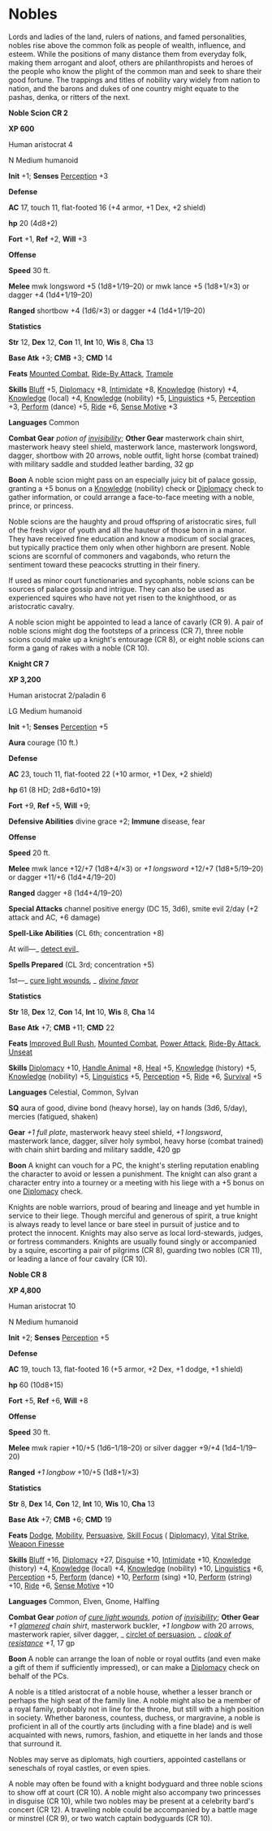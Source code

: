 # Nobles

Lords and ladies of the land, rulers of nations, and famed personalities, nobles rise above the common folk as people of wealth, influence, and esteem. While the positions of many distance them from everyday folk, making them arrogant and aloof, others are philanthropists and heroes of the people who know the plight of the common man and seek to share their good fortune. The trappings and titles of nobility vary widely from nation to nation, and the barons and dukes of one country might equate to the pashas, denka, or ritters of the next.

**Noble Scion CR 2**

**XP 600**

Human aristocrat 4

N Medium humanoid

**Init** +1; **Senses** [Perception](../../skills/perception.html#_perception) +3

**Defense**

**AC** 17, touch 11, flat-footed 16 (+4 armor, +1 Dex, +2 shield)

**hp** 20 (4d8+2)

**Fort** +1, **Ref** +2, **Will** +3

**Offense**

**Speed** 30 ft.

**Melee** mwk longsword +5 (1d8+1/19–20) or mwk lance +5 (1d8+1/×3) or dagger +4 (1d4+1/19–20)

**Ranged** shortbow +4 (1d6/×3) or dagger +4 (1d4+1/19–20)

**Statistics**

**Str** 12, **Dex** 12, **Con** 11, **Int** 10, **Wis** 8, **Cha** 13

**Base Atk** +3; **CMB** +3; **CMD** 14

**Feats** [Mounted Combat](../../feats.html#_mounted-combat), [Ride-By Attack](../../feats.html#_ride-by-attack), [Trample](../../feats.html#_trample)

**Skills** [Bluff](../../skills/bluff.html#_bluff) +5, [Diplomacy](../../skills/diplomacy.html#_diplomacy) +8, [Intimidate](../../skills/intimidate.html#_intimidate) +8, [Knowledge](../../skills/knowledge.html#_knowledge) (history) +4, [Knowledge](../../skills/knowledge.html#_knowledge) (local) +4, [Knowledge](../../skills/knowledge.html#_knowledge) (nobility) +5, [Linguistics](../../skills/linguistics.html#_linguistics) +5, [Perception](../../skills/perception.html#_perception) +3, [Perform](../../skills/perform.html#_perform) (dance) +5, [Ride](../../skills/ride.html#_ride) +6, [Sense Motive](../../skills/senseMotive.html#_sense-motive) +3

**Languages** Common

**Combat Gear** _potion of [invisibility](../../spells/invisibility.html#_invisibility)_; **Other Gear** masterwork chain shirt, masterwork heavy steel shield, masterwork lance, masterwork longsword, dagger, shortbow with 20 arrows, noble outfit, light horse (combat trained) with military saddle and studded leather barding, 32 gp

**Boon** A noble scion might pass on an especially juicy bit of palace gossip, granting a +5 bonus on a [Knowledge](../../skills/knowledge.html#_knowledge) (nobility) check or [Diplomacy](../../skills/diplomacy.html#_diplomacy) check to gather information, or could arrange a face-to-face meeting with a noble, prince, or princess.

Noble scions are the haughty and proud offspring of aristocratic sires, full of the fresh vigor of youth and all the hauteur of those born in a manor. They have received fine education and know a modicum of social graces, but typically practice them only when other highborn are present. Noble scions are scornful of commoners and vagabonds, who return the sentiment toward these peacocks strutting in their finery.

If used as minor court functionaries and sycophants, noble scions can be sources of palace gossip and intrigue. They can also be used as experienced squires who have not yet risen to the knighthood, or as aristocratic cavalry.

A noble scion might be appointed to lead a lance of cavarly (CR 9). A pair of noble scions might dog the footsteps of a princess (CR 7), three noble scions could make up a knight's entourage (CR 8), or eight noble scions can form a gang of rakes with a noble (CR 10).

**Knight CR 7**

**XP 3,200**

Human aristocrat 2/paladin 6

LG Medium humanoid

**Init** +1; **Senses** [Perception](../../skills/perception.html#_perception) +5

**Aura** courage (10 ft.)

**Defense**

**AC** 23, touch 11, flat-footed 22 (+10 armor, +1 Dex, +2 shield)

**hp** 61 (8 HD; 2d8+6d10+19)

**Fort** +9, **Ref** +5, **Will** +9;

**Defensive Abilities** divine grace +2; **Immune** disease, fear

**Offense**

**Speed** 20 ft.

**Melee** mwk lance +12/+7 (1d8+4/×3) or _+1 longsword_ +12/+7 (1d8+5/19–20) or dagger +11/+6 (1d4+4/19–20)

**Ranged** dagger +8 (1d4+4/19–20)

**Special Attacks** channel positive energy (DC 15, 3d6), smite evil 2/day (+2 attack and AC, +6 damage)

**Spell-Like Abilities** (CL 6th; concentration +8)

At will—_ [detect evil](../../spells/detectEvil.html#_detect-evil)_

**Spells Prepared** (CL 3rd; concentration +5)

1st—_ [cure light wounds](../../spells/cureLightWounds.html#_cure-light-wounds)_, _ [divine favor](../../spells/divineFavor.html#_divine-favor)_

**Statistics**

**Str** 18, **Dex** 12, **Con** 14, **Int** 10, **Wis** 8, **Cha** 14

**Base Atk** +7; **CMB** +11; **CMD** 22

**Feats** [Improved Bull Rush](../../feats.html#_improved-bull-rush), [Mounted Combat](../../feats.html#_mounted-combat), [Power Attack](../../feats.html#_power-attack), [Ride-By Attack](../../feats.html#_ride-by-attack), [Unseat](../../feats.html#_unseat)

**Skills** [Diplomacy](../../skills/diplomacy.html#_diplomacy) +10, [Handle Animal](../../skills/handleAnimal.html#_handle-animal) +8, [Heal](../../skills/heal.html#_heal) +5, [Knowledge](../../skills/knowledge.html#_knowledge) (history) +5, [Knowledge](../../skills/knowledge.html#_knowledge) (nobility) +5, [Linguistics](../../skills/linguistics.html#_linguistics) +5, [Perception](../../skills/perception.html#_perception) +5, [Ride](../../skills/ride.html#_ride) +6, [Survival](../../skills/survival.html#_survival) +5

**Languages** Celestial, Common, Sylvan

**SQ** aura of good, divine bond (heavy horse), lay on hands (3d6, 5/day), mercies (fatigued, shaken)

**Gear** _+1 full plate_, masterwork heavy steel shield, _+1 longsword_, masterwork lance, dagger, silver holy symbol, heavy horse (combat trained) with chain shirt barding and military saddle, 420 gp

**Boon** A knight can vouch for a PC, the knight's sterling reputation enabling the character to avoid or lessen a punishment. The knight can also grant a character entry into a tourney or a meeting with his liege with a +5 bonus on one [Diplomacy](../../skills/diplomacy.html#_diplomacy) check.

Knights are noble warriors, proud of bearing and lineage and yet humble in service to their liege. Though merciful and generous of spirit, a true knight is always ready to level lance or bare steel in pursuit of justice and to protect the innocent. Knights may also serve as local lord-stewards, judges, or fortress commanders. Knights are usually found singly or accompanied by a squire, escorting a pair of pilgrims (CR 8), guarding two nobles (CR 11), or leading a lance of four cavalry (CR 10).

**Noble CR 8**

**XP 4,800**

Human aristocrat 10

N Medium humanoid

**Init** +2; **Senses** [Perception](../../skills/perception.html#_perception) +5

**Defense**

**AC** 19, touch 13, flat-footed 16 (+5 armor, +2 Dex, +1 dodge, +1 shield)

**hp** 60 (10d8+15)

**Fort** +5, **Ref** +6, **Will** +8

**Offense**

**Speed** 30 ft.

**Melee** mwk rapier +10/+5 (1d6–1/18–20) or silver dagger +9/+4 (1d4–1/19–20)

**Ranged** _+1 longbow_ +10/+5 (1d8+1/×3)

**Statistics**

**Str** 8, **Dex** 14, **Con** 12, **Int** 10, **Wis** 10, **Cha** 13

**Base Atk** +7; **CMB** +6; **CMD** 19

**Feats** [Dodge](../../feats.html#_dodge), [Mobility](../../feats.html#_mobility), [Persuasive](../../feats.html#_persuasive), [Skill Focus](../../feats.html#_skill-focus) ( [Diplomacy](../../skills/diplomacy.html#_diplomacy)), [Vital Strike](../../feats.html#_vital-strike), [Weapon Finesse](../../feats.html#_weapon-finesse)

**Skills** [Bluff](../../skills/bluff.html#_bluff) +16, [Diplomacy](../../skills/diplomacy.html#_diplomacy) +27, [Disguise](../../skills/disguise.html#_disguise) +10, [Intimidate](../../skills/intimidate.html#_intimidate) +10, [Knowledge](../../skills/knowledge.html#_knowledge) (history) +4, [Knowledge](../../skills/knowledge.html#_knowledge) (local) +4, [Knowledge](../../skills/knowledge.html#_knowledge) (nobility) +10, [Linguistics](../../skills/linguistics.html#_linguistics) +6, [Perception](../../skills/perception.html#_perception) +5, [Perform](../../skills/perform.html#_perform) (dance) +10, [Perform](../../skills/perform.html#_perform) (sing) +10, [Perform](../../skills/perform.html#_perform) (string) +10, [Ride](../../skills/ride.html#_ride) +6, [Sense Motive](../../skills/senseMotive.html#_sense-motive) +10

**Languages** Common, Elven, Gnome, Halfling

**Combat Gear** _potion of [cure light wounds](../../spells/cureLightWounds.html#_cure-light-wounds)_, _potion of [invisibility](../../spells/invisibility.html#_invisibility)_; **Other Gear** _+1 [glamered](../../magicItems/armor.html#_armor-glamered) chain shirt_, masterwork buckler, _+1 longbow_ with 20 arrows, masterwork rapier, silver dagger, _ [circlet of persuasion](../../magicItems/wondrousItems.html#_circlet-of-persuasion)_, _ [cloak of resistance](../../magicItems/wondrousItems.html#_cloak-of-resistance) +1_, 17 gp

**Boon** A noble can arrange the loan of noble or royal outfits (and even make a gift of them if sufficiently impressed), or can make a [Diplomacy](../../skills/diplomacy.html#_diplomacy) check on behalf of the PCs.

A noble is a titled aristocrat of a noble house, whether a lesser branch or perhaps the high seat of the family line. A noble might also be a member of a royal family, probably not in line for the throne, but still with a high position in society. Whether baroness, countess, duchess, or margravine, a noble is proficient in all of the courtly arts (including with a fine blade) and is well acquainted with news, rumors, fashion, and etiquette in her lands and those that surround it.

Nobles may serve as diplomats, high courtiers, appointed castellans or seneschals of royal castles, or even spies.

A noble may often be found with a knight bodyguard and three noble scions to show off at court (CR 10). A noble might also accompany two princesses in disguise (CR 10), while two nobles may be present at a celebrity bard's concert (CR 12). A traveling noble could be accompanied by a battle mage or minstrel (CR 9), or two watch captain bodyguards (CR 10).

